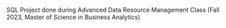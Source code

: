 SQL Project done during Advanced Data Resource Management Class (Fall 2023, Master of Science in Business Analytics)
